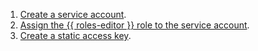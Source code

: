 1. [Create a service account](../../iam/operations/sa/create.md).
1. [Assign the {{ roles-editor }} role to the service account](../../iam/operations/sa/assign-role-for-sa.md).
1. [Create a static access key](../../iam/operations/sa/create-access-key.md). 

